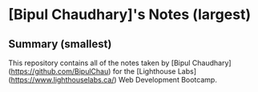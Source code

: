 # [Bipul Chaudhary]'s Notes (largest)

## Summary (smallest)

This repository contains all of the notes taken by [Bipul Chaudhary] (https://github.com/BipulChau) for the [Lighthouse Labs] (https://www.lighthouselabs.ca/) Web Development Bootcamp.
